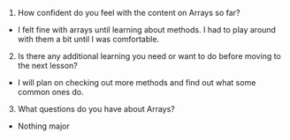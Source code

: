 1. How confident do you feel with the content on Arrays so far?
- I felt fine with arrays until learning about methods. I had to play around with them a bit until I was comfortable.

2. Is there any additional learning you need or want to do before moving to the next lesson?
- I will plan on checking out more methods and find out what some common ones do.

3. What questions do you have about Arrays?
- Nothing major